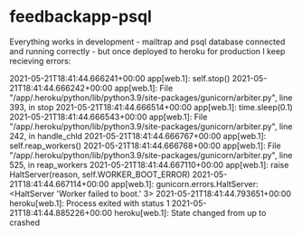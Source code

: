﻿# feedbackapp-psql
Everything works in development -  mailtrap and psql database connected and running correctly -  but once deployed to heroku for production I keep recieving errors:

2021-05-21T18:41:44.666241+00:00 app[web.1]:     self.stop()
2021-05-21T18:41:44.666242+00:00 app[web.1]:   File "/app/.heroku/python/lib/python3.9/site-packages/gunicorn/arbiter.py", line 393, in stop
2021-05-21T18:41:44.666514+00:00 app[web.1]:     time.sleep(0.1)
2021-05-21T18:41:44.666543+00:00 app[web.1]:   File "/app/.heroku/python/lib/python3.9/site-packages/gunicorn/arbiter.py", line 242, in handle_chld
2021-05-21T18:41:44.666767+00:00 app[web.1]:     self.reap_workers()
2021-05-21T18:41:44.666768+00:00 app[web.1]:   File "/app/.heroku/python/lib/python3.9/site-packages/gunicorn/arbiter.py", line 525, in reap_workers
2021-05-21T18:41:44.667110+00:00 app[web.1]:     raise HaltServer(reason, self.WORKER_BOOT_ERROR)
2021-05-21T18:41:44.667114+00:00 app[web.1]: gunicorn.errors.HaltServer: <HaltServer 'Worker failed to boot.' 3>
2021-05-21T18:41:44.793651+00:00 heroku[web.1]: Process exited with status 1
2021-05-21T18:41:44.885226+00:00 heroku[web.1]: State changed from up to crashed
